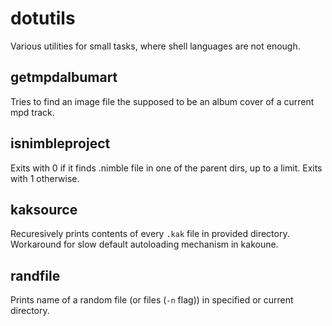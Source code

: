 # dotutils

Various utilities for small tasks, where shell languages are not enough.

## getmpdalbumart

Tries to find an image file the supposed to be an album cover of a current mpd track.

## isnimbleproject

Exits with 0 if it finds .nimble file in one of the parent dirs, up to a limit.
Exits with 1 otherwise.

## kaksource

Recuresively prints contents of every `.kak` file in provided directory.
Workaround for slow default autoloading mechanism in kakoune.

## randfile

Prints name of a random file (or files (`-n` flag)) in specified or current directory.
